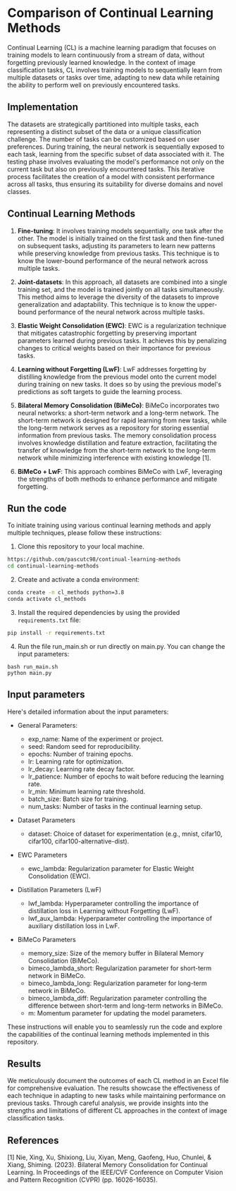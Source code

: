 # Comparison of Continual Learning Methods
Continual Learning (CL) is a machine learning paradigm that focuses on training models to learn continuously from a stream of data, without forgetting previously learned knowledge. In the context of image classification tasks, CL involves training models to sequentially learn from multiple datasets or tasks over time, adapting to new data while retaining the ability to perform well on previously encountered tasks.

## Implementation

The datasets are strategically partitioned into multiple tasks, each representing a distinct subset of the data or a unique classification challenge. The number of tasks can be customized based on user preferences. During training, the neural network is sequentially exposed to each task, learning from the specific subset of data associated with it. The testing phase involves evaluating the model's performance not only on the current task but also on previously encountered tasks. This iterative process facilitates the creation of a model with consistent performance across all tasks, thus ensuring its suitability for diverse domains and novel classes.

## Continual Learning Methods

1. **Fine-tuning**: It involves training models sequentially, one task after the other. The model is initially trained on the first task and then fine-tuned on subsequent tasks, adjusting its parameters to learn new patterns while preserving knowledge from previous tasks. This technique is to know the lower-bound performance of the neural network across multiple tasks.

2. **Joint-datasets**: In this approach, all datasets are combined into a single training set, and the model is trained jointly on all tasks simultaneously. This method aims to leverage the diversity of the datasets to improve generalization and adaptability. This technique is to know the upper-bound performance of the neural network across multiple tasks.

3. **Elastic Weight Consolidation (EWC)**: EWC is a regularization technique that mitigates catastrophic forgetting by preserving important parameters learned during previous tasks. It achieves this by penalizing changes to critical weights based on their importance for previous tasks.

4. **Learning without Forgetting (LwF)**: LwF addresses forgetting by distilling knowledge from the previous model onto the current model during training on new tasks. It does so by using the previous model's predictions as soft targets to guide the learning process.

5. **Bilateral Memory Consolidation (BiMeCo)**: BiMeCo incorporates two neural networks: a short-term network and a long-term network. The short-term network is designed for rapid learning from new tasks, while the long-term network serves as a repository for storing essential information from previous tasks. The memory consolidation process involves knowledge distillation and feature extraction, facilitating the transfer of knowledge from the short-term network to the long-term network while minimizing interference with existing knowledge [1].

6. **BiMeCo + LwF**: This approach combines BiMeCo with LwF, leveraging the strengths of both methods to enhance performance and mitigate forgetting.

## Run the code

To initiate training using various continual learning methods and apply multiple techniques, please follow these instructions:

1. Clone this repository to your local machine.
  ```bash
  https://github.com/pascutc98/continual-learning-methods
  cd continual-learning-methods
  ```
2. Create and activate a conda environment:
  ```bash
  conda create -n cl_methods python=3.8
  conda activate cl_methods
  ```
3. Install the required dependencies by using the provided `requirements.txt` file:
  ```bash
  pip install -r requirements.txt
  ```
4. Run the file run_main.sh or run directly on main.py. You can change the input parameters:
  ```
  bash run_main.sh
  python main.py
  ```
## Input parameters

Here's detailed information about the input parameters:

- General Parameters:
    - exp_name: Name of the experiment or project.
    - seed: Random seed for reproducibility.
    - epochs: Number of training epochs.
    - lr: Learning rate for optimization.
    - lr_decay: Learning rate decay factor.
    - lr_patience: Number of epochs to wait before reducing the learning rate.
    - lr_min: Minimum learning rate threshold.
    - batch_size: Batch size for training.
    - num_tasks: Number of tasks in the continual learning setup.
      
- Dataset Parameters
    - dataset: Choice of dataset for experimentation (e.g., mnist, cifar10, cifar100, cifar100-alternative-dist).
      
- EWC Parameters
    - ewc_lambda: Regularization parameter for Elastic Weight Consolidation (EWC).
      
- Distillation Parameters (LwF)
    - lwf_lambda: Hyperparameter controlling the importance of distillation loss in Learning without Forgetting (LwF).
    - lwf_aux_lambda: Hyperparameter controlling the importance of auxiliary distillation loss in LwF.
      
- BiMeCo Parameters
    - memory_size: Size of the memory buffer in Bilateral Memory Consolidation (BiMeCo).
    - bimeco_lambda_short: Regularization parameter for short-term network in BiMeCo.
    - bimeco_lambda_long: Regularization parameter for long-term network in BiMeCo.
    - bimeco_lambda_diff: Regularization parameter controlling the difference between short-term and long-term networks in BiMeCo.
    - m: Momentum parameter for updating the model parameters.

These instructions will enable you to seamlessly run the code and explore the capabilities of the continual learning methods implemented in this repository.

## Results

We meticulously document the outcomes of each CL method in an Excel file for comprehensive evaluation. The results showcase the effectiveness of each technique in adapting to new tasks while maintaining performance on previous tasks. Through careful analysis, we provide insights into the strengths and limitations of different CL approaches in the context of image classification tasks.

## References

[1] Nie, Xing, Xu, Shixiong, Liu, Xiyan, Meng, Gaofeng, Huo, Chunlei, & Xiang, Shiming. (2023). Bilateral Memory Consolidation for Continual Learning. In Proceedings of the IEEE/CVF Conference on Computer Vision and Pattern Recognition (CVPR) (pp. 16026-16035).








